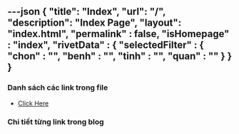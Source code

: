 ---json
{
    "title": "Index",
    "url": "/",
    "description": "Index Page",
    "layout": "index.html",
    "permalink" : false,
    "isHomepage" : "index",
    "rivetData" : {
      "selectedFilter" : {
        "chon" : "",
        "benh" : "",
        "tinh" : "",
        "quan" : ""
      }
    }
}
---

### Danh sách các link trong file
- [Click Here](/blog-list.html)

### Chi tiết từng link trong blog
